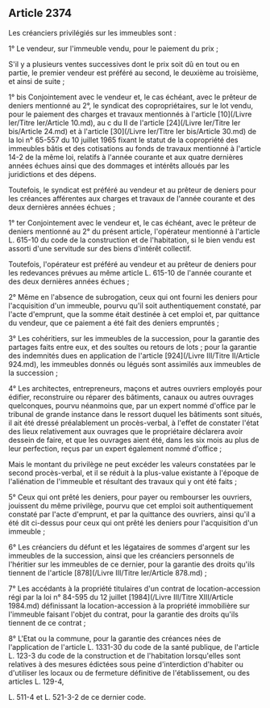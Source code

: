 Article 2374
----
Les créanciers privilégiés sur les immeubles sont :

1° Le vendeur, sur l'immeuble vendu, pour le paiement du prix ;

S'il y a plusieurs ventes successives dont le prix soit dû en tout ou en partie,
le premier vendeur est préféré au second, le deuxième au troisième, et ainsi de
suite ;

1° bis Conjointement avec le vendeur et, le cas échéant, avec le prêteur de
deniers mentionné au 2°, le syndicat des copropriétaires, sur le lot vendu, pour
le paiement des charges et travaux mentionnés à l'article [10](/Livre Ier/Titre Ier/Article 10.md), au c du II de
l'article [24](/Livre Ier/Titre Ier bis/Article 24.md) et à l'article [30](/Livre Ier/Titre Ier bis/Article 30.md) de la loi n° 65-557 du 10 juillet 1965 fixant le
statut de la copropriété des immeubles bâtis et des cotisations au fonds de
travaux mentionné à l'article 14-2 de la même loi, relatifs à l'année courante
et aux quatre dernières années échues ainsi que des dommages et intérêts alloués
par les juridictions et des dépens.

Toutefois, le syndicat est préféré au vendeur et au prêteur de deniers pour les
créances afférentes aux charges et travaux de l'année courante et des deux
dernières années échues ;

1° ter Conjointement avec le vendeur et, le cas échéant, avec le prêteur de
deniers mentionné au 2° du présent article, l'opérateur mentionné à l'article L.
615-10 du code de la construction et de l'habitation, si le bien vendu est
assorti d'une servitude sur des biens d'intérêt collectif.

Toutefois, l'opérateur est préféré au vendeur et au prêteur de deniers pour les
redevances prévues au même article L. 615-10 de l'année courante et des deux
dernières années échues ;

2° Même en l'absence de subrogation, ceux qui ont fourni les deniers pour
l'acquisition d'un immeuble, pourvu qu'il soit authentiquement constaté, par
l'acte d'emprunt, que la somme était destinée à cet emploi et, par quittance du
vendeur, que ce paiement a été fait des deniers empruntés ;

3° Les cohéritiers, sur les immeubles de la succession, pour la garantie des
partages faits entre eux, et des soultes ou retours de lots ; pour la garantie
des indemnités dues en application de l'article [924](/Livre III/Titre II/Article 924.md), les immeubles donnés ou
légués sont assimilés aux immeubles de la succession ;

4° Les architectes, entrepreneurs, maçons et autres ouvriers employés pour
édifier, reconstruire ou réparer des bâtiments, canaux ou autres ouvrages
quelconques, pourvu néanmoins que, par un expert nommé d'office par le tribunal
de grande instance dans le ressort duquel les bâtiments sont situés, il ait été
dressé préalablement un procès-verbal, à l'effet de constater l'état des lieux
relativement aux ouvrages que le propriétaire déclarera avoir dessein de faire,
et que les ouvrages aient été, dans les six mois au plus de leur perfection,
reçus par un expert également nommé d'office ;

Mais le montant du privilège ne peut excéder les valeurs constatées par le
second procès-verbal, et il se réduit à la plus-value existante à l'époque de
l'aliénation de l'immeuble et résultant des travaux qui y ont été faits ;

5° Ceux qui ont prêté les deniers, pour payer ou rembourser les ouvriers,
jouissent du même privilège, pourvu que cet emploi soit authentiquement constaté
par l'acte d'emprunt, et par la quittance des ouvriers, ainsi qu'il a été dit
ci-dessus pour ceux qui ont prêté les deniers pour l'acquisition d'un immeuble ;

6° Les créanciers du défunt et les légataires de sommes d'argent sur les
immeubles de la succession, ainsi que les créanciers personnels de l'héritier
sur les immeubles de ce dernier, pour la garantie des droits qu'ils tiennent de
l'article [878](/Livre III/Titre Ier/Article 878.md) ;

7° Les accédants à la propriété titulaires d'un contrat de location-accession
régi par la loi n° 84-595 du 12 juillet [1984](/Livre III/Titre XIII/Article 1984.md) définissant la location-accession à
la propriété immobilière sur l'immeuble faisant l'objet du contrat, pour la
garantie des droits qu'ils tiennent de ce contrat ;

8° L'Etat ou la commune, pour la garantie des créances nées de l'application de
l'article L. 1331-30 du code de la santé publique, de l'article L. 123-3 du code
de la construction et de l'habitation lorsqu'elles sont relatives à des mesures
édictées sous peine d'interdiction d'habiter ou d'utiliser les locaux ou de
fermeture définitive de l'établissement, ou des articles L. 129-4,

L. 511-4 et L. 521-3-2 de ce dernier code.
